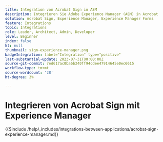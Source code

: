```yaml
---
title: Integration von Acrobat Sign in AEM
description: Integrieren Sie Adobe Experience Manager (AEM) in Acrobat Sign, um das Senden von Dokumenten zur Signatur zu optimieren.
solution: Acrobat Sign, Experience Manager, Experience Manager Forms
feature: Integrations
topic: Integrations
role: Leader, Architect, Admin, Developer
level: Beginner
index: false
kt: null
thumbnail: sign-experience-manager.png
badgeIntegration: label="Integration" type="positive"
last-substantial-update: 2023-07-31T00:00:00Z
source-git-commit: 7ed617ac0ba6b340ff94cdee47914645e0ec6615
workflow-type: tm+mt
source-wordcount: '28'
ht-degree: 3%

---
```



# Integrieren von Acrobat Sign mit Experience Manager

{{$include /help/_includes/integrations-between-applications/acrobat-sign-experience-manager.md}}

